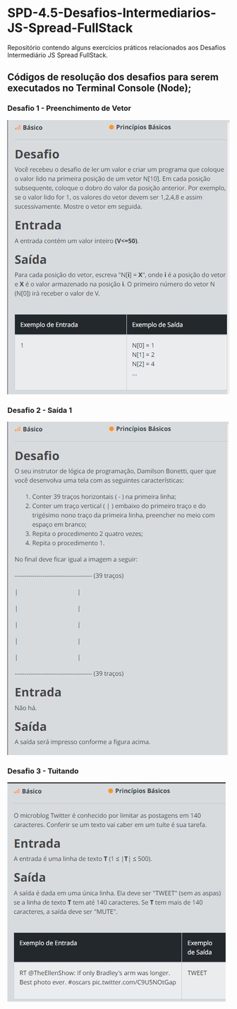 # SPD-4.5-Desafios-Intermediarios-JS-Spread-FullStack

Repositório contendo alguns exercícios práticos relacionados aos Desafios Intermediário JS Spread FullStack.

## Códigos de resolução dos desafios para serem executados no Terminal Console (Node); 

### Desafio 1 - Preenchimento de Vetor
![screenshot](1-Visualize-me.JPG?raw=true "screenshot")

### Desafio 2 - Saída 1
![screenshot](2-Visualize-me.JPG?raw=true "screenshot")

### Desafio 3 - Tuitando
![screenshot](3-Visualize-me.JPG?raw=true "screenshot")



